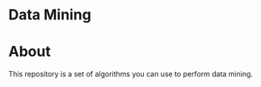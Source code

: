 Data Mining
=

About
==

This repository is a set of algorithms you can use to perform data mining.
